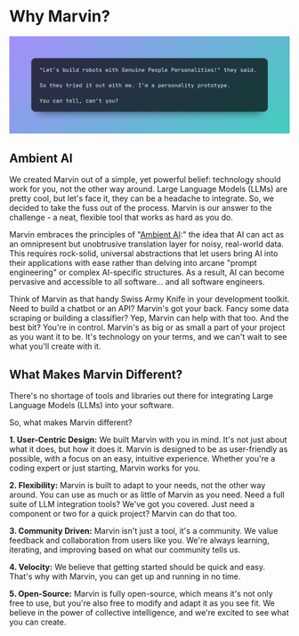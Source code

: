 # Why Marvin?

![](../../img/heroes/gpp.png)

## Ambient AI

We created Marvin out of a simple, yet powerful belief: technology should work for you, not the other way around. Large Language Models (LLMs) are pretty cool, but let's face it, they can be a headache to integrate. So, we decided to take the fuss out of the process. Marvin is our answer to the challenge - a neat, flexible tool that works as hard as you do.

Marvin embraces the principles of "[Ambient AI](https://twitter.com/drjimfan/status/1657782710344249344):" the idea that AI can act as an omnipresent but unobtrusive translation layer for noisy, real-world data. This requires rock-solid, universal abstractions that let users bring AI into their applications with ease rather than delving into arcane "prompt engineering" or complex AI-specific structures. As a result, AI can become pervasive and accessible to all software... and all software engineers.

Think of Marvin as that handy Swiss Army Knife in your development toolkit. Need to build a chatbot or an API? Marvin's got your back. Fancy some data scraping or building a classifier? Yep, Marvin can help with that too. And the best bit? You're in control. Marvin's as big or as small a part of your project as you want it to be. It's technology on your terms, and we can't wait to see what you'll create with it.

## What Makes Marvin Different?

There's no shortage of tools and libraries out there for integrating Large Language Models (LLMs) into your software.

So, what makes Marvin different?

**1. User-Centric Design:** We built Marvin with you in mind. It's not just about what it does, but how it does it. Marvin is designed to be as user-friendly as possible, with a focus on an easy, intuitive experience. Whether you're a coding expert or just starting, Marvin works for you.

**2. Flexibility:** Marvin is built to adapt to your needs, not the other way around. You can use as much or as little of Marvin as you need. Need a full suite of LLM integration tools? We've got you covered. Just need a component or two for a quick project? Marvin can do that too.

**3. Community Driven:** Marvin isn't just a tool, it's a community. We value feedback and collaboration from users like you. We're always learning, iterating, and improving based on what our community tells us.

**4. Velocity:** We believe that getting started should be quick and easy. That's why with Marvin, you can get up and running in no time. 

**5. Open-Source:** Marvin is fully open-source, which means it's not only free to use, but you're also free to modify and adapt it as you see fit. We believe in the power of collective intelligence, and we're excited to see what you can create.

